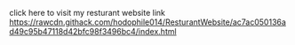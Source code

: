 click here to visit my resturant website link
https://rawcdn.githack.com/hodophile014/ResturantWebsite/ac7ac050136ad49c95b47118d42bfc98f3496bc4/index.html
